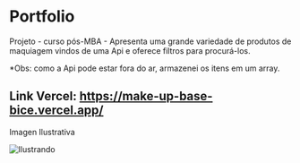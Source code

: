 # Portfolio

Projeto - curso pós-MBA - Apresenta uma grande variedade de produtos de maquiagem vindos de uma Api e oferece filtros para procurá-los.
 
*Obs: como a Api pode estar fora do ar, armazenei os itens em um array.

## Link Vercel: https://make-up-base-bice.vercel.app/

Imagen Ilustrativa

![Ilustrando](https://user-images.githubusercontent.com/90703690/208704472-c353d2f2-bf79-43d3-bb93-2ecc12fd63e0.png)



